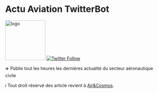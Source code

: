 # Actu Aviation TwitterBot

<img height="128px" alt="logo" src="https://pbs.twimg.com/profile_images/1441432753233301504/aMbKZN8a_400x400.jpg">
<a href="https://twitter.com/actu_aviation">
<img alt="Twitter Follow" src="https://img.shields.io/twitter/follow/actu_aviation?color=blue&logo=twitter&logoColor=blue&style=for-the-badge">
</a>

:airplane: Publie tout les heures les dernières actualité du secteur aéronautique civile

:information_source: Tout droit réservé des article revient à <a href="https://air-cosmos.com" >Air&Cosmos</a>.
